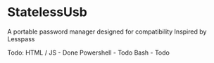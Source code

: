 # StatelessUsb
A portable password manager designed for compatibility
Inspired by Lesspass

Todo:
HTML / JS - Done
Powershell - Todo
Bash - Todo
